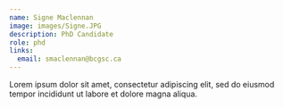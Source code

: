 ```yaml
---
name: Signe Maclennan
image: images/Signe.JPG
description: PhD Candidate
role: phd
links:
  email: smaclennan@bcgsc.ca
---
```


Lorem ipsum dolor sit amet, consectetur adipiscing elit, sed do eiusmod tempor incididunt ut labore et dolore magna aliqua.
